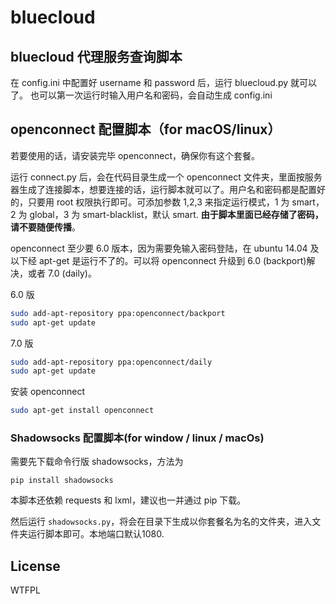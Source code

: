 # bluecloud

## bluecloud 代理服务查询脚本

在 config.ini 中配置好 username 和 password 后，运行 bluecloud.py 就可以了。
也可以第一次运行时输入用户名和密码，会自动生成 config.ini

## openconnect 配置脚本（for macOS/linux）

若要使用的话，请安装完毕 openconnect，确保你有这个套餐。

运行 connect.py 后，会在代码目录生成一个 openconnect 文件夹，里面按服务器生成了连接脚本，想要连接的话，运行脚本就可以了。用户名和密码都是配置好的，只要用 root 权限执行即可。可添加参数 1,2,3 来指定运行模式，1 为 smart，2 为 global，3 为 smart-blacklist，默认 smart. **由于脚本里面已经存储了密码，请不要随便传播**。

openconnect 至少要 6.0 版本，因为需要免输入密码登陆，在 ubuntu 14.04 及以下经 apt-get 是运行不了的。可以将 openconnect 升级到 6.0 (backport)解决，或者 7.0 (daily)。

6.0 版
```bash
sudo add-apt-repository ppa:openconnect/backport
sudo apt-get update
```

7.0 版
```bash
sudo add-apt-repository ppa:openconnect/daily
sudo apt-get update
```

安装 openconnect
```bash
sudo apt-get install openconnect
```

### Shadowsocks 配置脚本(for window / linux / macOs)

需要先下载命令行版 shadowsocks，方法为

```pip install shadowsocks```

本脚本还依赖 requests 和 lxml，建议也一并通过 pip 下载。

然后运行 `shadowsocks.py`，将会在目录下生成以你套餐名为名的文件夹，进入文件夹运行脚本即可。本地端口默认1080.

## License
WTFPL
